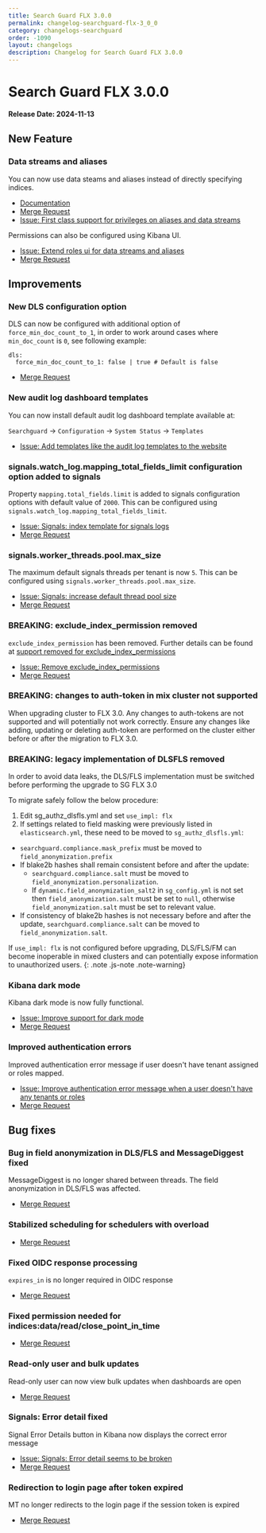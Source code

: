```yaml
---
title: Search Guard FLX 3.0.0
permalink: changelog-searchguard-flx-3_0_0
category: changelogs-searchguard
order: -1090
layout: changelogs
description: Changelog for Search Guard FLX 3.0.0
---
```


<!--- Copyright 2024 floragunn GmbH -->

# Search Guard FLX 3.0.0

**Release Date: 2024-11-13**

## New Feature

### Data streams and aliases

You can now use data steams and aliases instead of directly specifying indices. 

* [Documentation](../_docs_roles_permissions/configuration_roles_permissions.md#alias-and-data-stream-level-permissions)
* [Merge Request](https://git.floragunn.com/search-guard/search-guard-suite-enterprise/-/merge_requests/879)
* [Issue: First class support for privileges on aliases and data streams](https://git.floragunn.com/search-guard/search-guard-suite-enterprise/-/issues/273)

Permissions can also be configured using Kibana UI.

* [Issue: Extend roles ui for data streams and aliases](https://git.floragunn.com/search-guard/search-guard-kibana-plugin/-/issues/493)
* [Merge Request](https://git.floragunn.com/search-guard/search-guard-kibana-plugin/-/merge_requests/993)


## Improvements

### New DLS configuration option

DLS can now be configured with additional option of `force_min_doc_count_to_1`, in order to work around cases where `min_doc_count` is `0`, see following example:

```
dls:
  force_min_doc_count_to_1: false | true # Default is false
```

* [Merge Request](https://git.floragunn.com/search-guard/search-guard-suite-enterprise/-/merge_requests/827)

### New audit log dashboard templates

You can now install default audit log dashboard template available at:

`Searchguard` -> `Configuration` -> `System Status` -> `Templates`

* [Issue: Add templates like the audit log templates to the website](https://git.floragunn.com/search-guard/search-guard-kibana-plugin/-/issues/499)

### signals.watch_log.mapping_total_fields_limit configuration option added to signals

Property `mapping.total_fields.limit` is added to signals configuration options with default value of `2000`. This can be configured using `signals.watch_log.mapping_total_fields_limit`.

* [Issue: Signals: index template for signals logs](https://git.floragunn.com/search-guard/search-guard-suite-enterprise/-/issues/366)
* [Merge Request](https://git.floragunn.com/search-guard/search-guard-suite-enterprise/-/merge_requests/967)

### signals.worker_threads.pool.max_size

The maximum default signals threads per tenant is now `5`. This can be configured using `signals.worker_threads.pool.max_size`.

* [Issue: Signals: increase default thread pool size](https://git.floragunn.com/search-guard/search-guard-suite-enterprise/-/issues/365)
* [Merge Request](https://git.floragunn.com/search-guard/search-guard-suite-enterprise/-/merge_requests/968)

### BREAKING: exclude_index_permission removed

`exclude_index_permission` has been removed. Further details can be found at [support removed for exclude_index_permissions](../_docs_roles_permissions/configuration_roles_permissions.md#support-removed-for-exclude_index_permissions)

* [Issue: Remove exclude_index_permissions](https://git.floragunn.com/search-guard/search-guard-suite-enterprise/-/issues/359)
* [Merge Request](https://git.floragunn.com/search-guard/search-guard-suite-enterprise/-/merge_requests/928)

### BREAKING: changes to auth-token in mix cluster not supported

When upgrading cluster to FLX 3.0. Any changes to auth-tokens are not supported and will potentially not work correctly. Ensure any changes like adding, updating or deleting auth-token are performed on the cluster either before or after the migration to FLX 3.0.

### BREAKING: legacy implementation of DLSFLS removed

In order to avoid data leaks, the DLS/FLS implementation must be switched before performing the upgrade to SG FLX 3.0

To migrate safely follow the below procedure:

  1. Edit sg_authz_dlsfls.yml and set `use_impl: flx`
  2. If settings related to field masking were previously listed in `elasticsearch.yml`, these need to be moved to `sg_authz_dlsfls.yml`:
  - `searchguard.compliance.mask_prefix` must be moved to `field_anonymization.prefix`
  - If blake2b hashes shall remain consistent before and after the update:
    - `searchguard.compliance.salt` must be moved to `field_anonymization.personalization`.
    - If `dynamic.field_anonymization_salt2` in `sg_config.yml` is not set then `field_anonymization.salt` must be set to `null`, otherwise `field_anonymization.salt` must be set to relevant value.
  - If consistency of blake2b hashes is not necessary before and after the update, `searchguard.compliance.salt` can be moved to `field_anonymization.salt`.

If `use_impl: flx` is not configured before upgrading, DLS/FLS/FM can become inoperable in mixed clusters and can potentially expose information to unauthorized users.
{: .note .js-note .note-warning}

### Kibana dark mode 

Kibana dark mode is now fully functional.

* [Issue: Improve support for dark mode](https://git.floragunn.com/search-guard/search-guard-kibana-plugin/-/issues/496)
* [Merge Request](https://git.floragunn.com/search-guard/search-guard-kibana-plugin/-/merge_requests/1005)

### Improved authentication errors

Improved authentication error message if user doesn't have tenant assigned or roles mapped.

* [Issue: Improve authentication error message when a user doesn't have any tenants or roles](https://git.floragunn.com/search-guard/search-guard-kibana-plugin/-/issues/480)
* [Merge Request](https://git.floragunn.com/search-guard/search-guard-kibana-plugin/-/merge_requests/1005)

## Bug fixes

### Bug in field anonymization in DLS/FLS and MessageDiggest fixed

MessageDiggest is no longer shared between threads. The field anonymization in DLS/FLS was affected.

* [Merge Request](https://git.floragunn.com/search-guard/search-guard-suite-enterprise/-/merge_requests/988)

### Stabilized scheduling for schedulers with overload

* [Merge Request](https://git.floragunn.com/search-guard/search-guard-suite-enterprise/-/merge_requests/1013)

### Fixed OIDC response processing

`expires_in` is no longer required in OIDC response

* [Merge Request](https://git.floragunn.com/search-guard/search-guard-suite-enterprise/-/merge_requests/993)

### Fixed permission needed for indices:data/read/close_point_in_time

* [Merge Request](https://git.floragunn.com/search-guard/search-guard-suite-enterprise/-/merge_requests/1027)

### Read-only user and bulk updates

Read-only user can now view bulk updates when dashboards are open

* [Merge Request](https://git.floragunn.com/search-guard/search-guard-suite-enterprise/-/merge_requests/825)

### Signals: Error detail fixed

Signal Error Details button in Kibana now displays the correct error message

* [Issue: Signals: Error detail seems to be broken](https://git.floragunn.com/search-guard/search-guard-kibana-plugin/-/issues/487)
* [Merge Request](https://git.floragunn.com/search-guard/search-guard-kibana-plugin/-/merge_requests/1012)

### Redirection to login page after token expired

MT no longer redirects to the login page if the session token is expired

* [Merge Request](https://git.floragunn.com/search-guard/search-guard-kibana-plugin/-/merge_requests/1011)